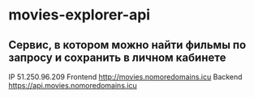 # movies-explorer-api

## Сервис, в котором можно найти фильмы по запросу и сохранить в личном кабинете

IP 51.250.96.209
Frontend http://movies.nomoredomains.icu
Backend https://api.movies.nomoredomains.icu
